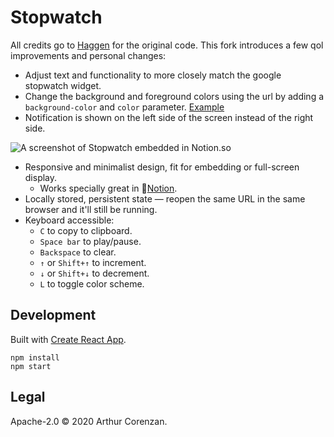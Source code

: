 # Stopwatch

All credits go to [Haggen](https://github.com/haggen/stopwatch) for the original code.
This fork introduces a few qol improvements and personal changes:

- Adjust text and functionality to more closely match the google stopwatch widget.
- Change the background and foreground colors using the url by adding a `background-color` and `color` parameter. [Example](https://stopwatch.zzhou.dev/?background-color=%23191919)
- Notification is shown on the left side of the screen instead of the right side.

![A screenshot of Stopwatch embedded in Notion.so](screenshot.webp)

- Responsive and minimalist design, fit for embedding or full-screen display.
  - Works specially great in 📔[Notion](https://notion.so).
- Locally stored, persistent state — reopen the same URL in the same browser and it'll still be running.
- Keyboard accessible:
  - `C` to copy to clipboard.
  - `Space bar` to play/pause.
  - `Backspace` to clear.
  - `↑` or `Shift+↑` to increment.
  - `↓` or `Shift+↓` to decrement.
  - `L` to toggle color scheme.

## Development

Built with [Create React App](https://github.com/facebook/create-react-app).

```
npm install
npm start
```

## Legal

Apache-2.0 © 2020 Arthur Corenzan.
